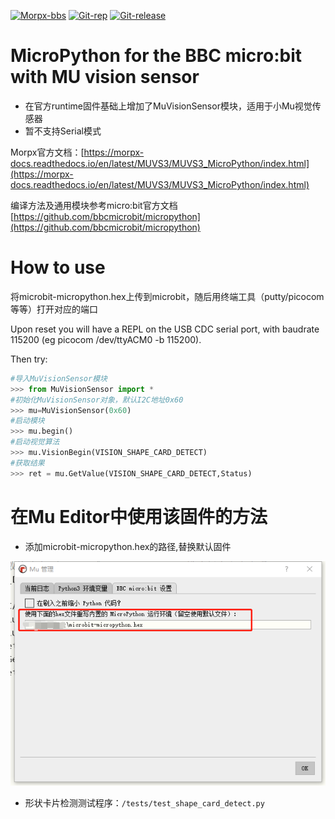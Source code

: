 [![Morpx-bbs](http://bbs.morpx.com/template/mu/images/logo.png)](http://bbs.morpx.com/forum.php)
[![Git-rep](https://img.shields.io/github/repo-size/mu-opensource/MuVisionSensor3-MicroPython.svg)](https://github.com/mu-opensource/MuVisionSensor3-MicroPython)
[![Git-release](https://img.shields.io/github/downloads/mu-opensource/MuVisionSensor3-MicroPython/total.svg)](https://github.com/mu-opensource/MuVisionSensor3-MicroPython/releases)

MicroPython for the BBC micro:bit with MU vision sensor
=======================================================
- 在官方runtime固件基础上增加了MuVisionSensor模块，适用于小Mu视觉传感器
- 暂不支持Serial模式

Morpx官方文档：[https://morpx-docs.readthedocs.io/en/latest/MUVS3/MUVS3_MicroPython/index.html](https://morpx-docs.readthedocs.io/en/latest/MUVS3/MUVS3_MicroPython/index.html)

编译方法及通用模块参考micro:bit官方文档 [https://github.com/bbcmicrobit/micropython](https://github.com/bbcmicrobit/micropython)

How to use
==========

将microbit-micropython.hex上传到microbit，随后用终端工具（putty/picocom等等）打开对应的端口

Upon reset you will have a REPL on the USB CDC serial port, with baudrate
115200 (eg picocom /dev/ttyACM0 -b 115200).

Then try:
```py
#导入MuVisionSensor模块
>>> from MuVisionSensor import *
#初始化MuVisionSensor对象，默认I2C地址0x60
>>> mu=MuVisionSensor(0x60)
#启动模块
>>> mu.begin()
#启动视觉算法
>>> mu.VisionBegin(VISION_SHAPE_CARD_DETECT)
#获取结果
>>> ret = mu.GetValue(VISION_SHAPE_CARD_DETECT,Status)
```

在Mu Editor中使用该固件的方法
==========================
- 添加microbit-micropython.hex的路径,替换默认固件

![image](https://raw.githubusercontent.com/zjuxumang/micropython/master/docs/MuEditor.png)

- 形状卡片检测测试程序：`/tests/test_shape_card_detect.py`
